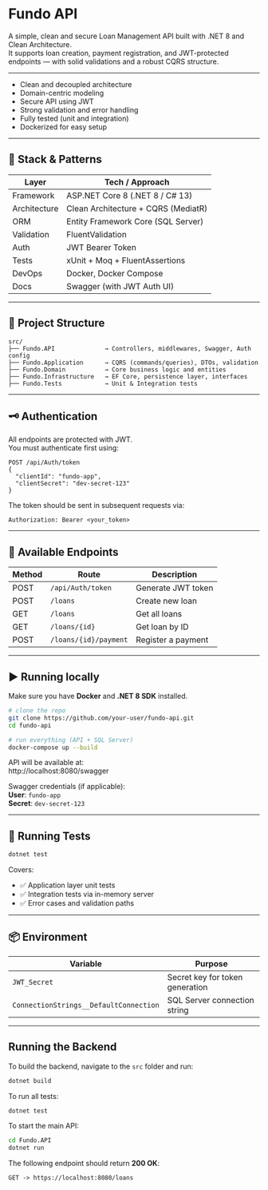 # Fundo API

A simple, clean and secure Loan Management API built with .NET 8 and Clean Architecture.  
It supports loan creation, payment registration, and JWT-protected endpoints — with solid validations and a robust CQRS structure.

---

- Clean and decoupled architecture
- Domain-centric modeling
- Secure API using JWT
- Strong validation and error handling
- Fully tested (unit and integration)
- Dockerized for easy setup

---

## 🔧 Stack & Patterns

| Layer           | Tech / Approach                         |
|----------------|------------------------------------------|
| Framework       | ASP.NET Core 8 (.NET 8 / C# 13)          |
| Architecture    | Clean Architecture + CQRS (MediatR)      |
| ORM             | Entity Framework Core (SQL Server)       |
| Validation      | FluentValidation                         |
| Auth            | JWT Bearer Token                         |
| Tests           | xUnit + Moq + FluentAssertions           |
| DevOps          | Docker, Docker Compose                   |
| Docs            | Swagger (with JWT Auth UI)               |

---

## 🧱 Project Structure

```
src/
├── Fundo.API              → Controllers, middlewares, Swagger, Auth config
├── Fundo.Application      → CQRS (commands/queries), DTOs, validation
├── Fundo.Domain           → Core business logic and entities
├── Fundo.Infrastructure   → EF Core, persistence layer, interfaces
├── Fundo.Tests            → Unit & Integration tests
```

---

## 🗝️ Authentication

All endpoints are protected with JWT.  
You must authenticate first using:

```http
POST /api/Auth/token
{
  "clientId": "fundo-app",
  "clientSecret": "dev-secret-123"
}
```

The token should be sent in subsequent requests via:

```
Authorization: Bearer <your_token>
```

---

## 🧪 Available Endpoints

| Method | Route                      | Description               |
|--------|----------------------------|---------------------------|
| POST   | `/api/Auth/token`          | Generate JWT token        |
| POST   | `/loans`                   | Create new loan           |
| GET    | `/loans`                   | Get all loans             |
| GET    | `/loans/{id}`              | Get loan by ID            |
| POST   | `/loans/{id}/payment`      | Register a payment        |

---

## ▶️ Running locally

Make sure you have **Docker** and **.NET 8 SDK** installed.

```bash
# clone the repo
git clone https://github.com/your-user/fundo-api.git
cd fundo-api

# run everything (API + SQL Server)
docker-compose up --build
```

API will be available at:  
http://localhost:8080/swagger

Swagger credentials (if applicable):  
**User**: `fundo-app`  
**Secret**: `dev-secret-123`

---

## 🧪 Running Tests

```bash
dotnet test
```

Covers:

- ✅ Application layer unit tests
- ✅ Integration tests via in-memory server
- ✅ Error cases and validation paths

---

## 📦 Environment

| Variable        | Purpose                         |
|----------------|----------------------------------|
| `JWT_Secret`   | Secret key for token generation  |
| `ConnectionStrings__DefaultConnection` | SQL Server connection string |

---

## Running the Backend

To build the backend, navigate to the `src` folder and run:
```sh
dotnet build
```

To run all tests:
```sh
dotnet test
```

To start the main API:
```sh
cd Fundo.API  
dotnet run
```

The following endpoint should return **200 OK**:
```http
GET -> https://localhost:8080/loans
```